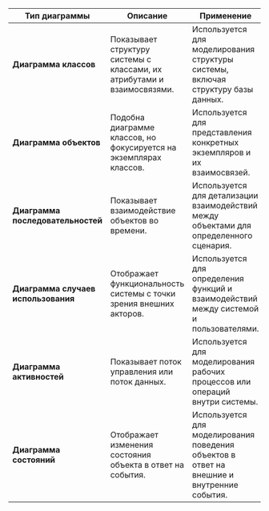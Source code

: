 | Тип диаграммы    | Описание    | Применение    |
|---------------- | --------------- | --------------- |
| **Диаграмма классов**    |  Показывает структуру системы с классами, их атрибутами и взаимосвязями.   |  Используется для моделирования структуры системы, включая структуру базы данных.   |
|  **Диаграмма объектов**   |  Подобна диаграмме классов, но фокусируется на экземплярах классов.   |  Используется для представления конкретных экземпляров и их взаимосвязей.   |
|  **Диаграмма последовательностей**  | Показывает взаимодействие объектов во времени.   | Используется для детализации взаимодействий между объектами для определенного сценария.   |
| **Диаграмма случаев использования**   | Отображает функциональность системы с точки зрения внешних акторов.   |  Используется для определения функций и взаимодействий между системой и пользователями.  |
| **Диаграмма активностей**   | Показывает поток управления или поток данных.   |  Используется для моделирования рабочих процессов или операций внутри системы.  |
|  **Диаграмма состояний**  | Отображает изменения состояния объекта в ответ на события.   |  Используется для моделирования поведения объектов в ответ на внешние и внутренние события.  |
